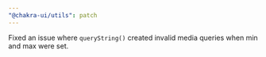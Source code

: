 ```yaml
---
"@chakra-ui/utils": patch
---
```


Fixed an issue where `queryString()` created invalid media queries when min and
max were set.

